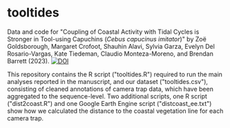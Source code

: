 # tooltides
Data and code for "Coupling of Coastal Activity with Tidal Cycles is Stronger in Tool-using Capuchins (<i>Cebus capucinus imitator</i>)" by Zoë Goldsborough, Margaret Crofoot, Shauhin Alavi, Sylvia Garza, Evelyn Del Rosario-Vargas, Kate Tiedeman, Claudio Monteza-Moreno, and Brendan Barrett (2023). [![DOI](https://zenodo.org/badge/580798951.svg)](https://zenodo.org/badge/latestdoi/580798951)

This repository contains the R script ("tooltides.R") required to run the main analyses reported in the manuscript, and our dataset ("tooltides.csv"), consisting of cleaned annotations of camera trap data, which have been aggregated to the sequence-level. Two additional scripts, one R script ("dist2coast.R") and one Google Earth Engine script ("distcoast_ee.txt") show how we calculated the distance to the coastal vegetation line for each camera trap. 
